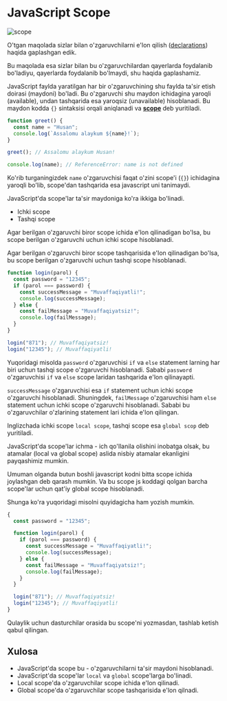 # JavaScript Scope

![scope](https://i.ibb.co/jhKJwm7/scope.jpg)

O'tgan maqolada sizlar bilan o'zgaruvchilarni e'lon qilish ([declarations](https://github.com/IT-forward/frontend-topics/blob/main/declarations.md)) haqida gaplashgan edik.

Bu maqolada esa sizlar bilan bu o'zgaruvchilardan qayerlarda foydalanib bo'ladiyu, qayerlarda foydalanib bo'lmaydi, shu haqida gaplashamiz.

JavaScript faylda yaratilgan har bir o'zgaruvchining shu faylda ta'sir etish doirasi (maydoni) bo'ladi. Bu o'zgaruvchi shu maydon ichidagina yaroqli (available), undan tashqarida esa yaroqsiz (unavailable) hisoblanadi. Bu maydon kodda `{}` sintaksisi orqali aniqlanadi va [**scope**](https://developer.mozilla.org/en-US/docs/Glossary/Scope) deb yuritiladi.

```js
function greet() {
  const name = "Husan";
  console.log(`Assalomu alaykum ${name}!`);
}

greet(); // Assalomu alaykum Husan!

console.log(name); // ReferenceError: name is not defined
```

Ko'rib turganingizdek `name` o'zgaruvchisi faqat o'zini scope'i (`{}`) ichidagina yaroqli bo'lib, scope'dan tashqarida esa javascript uni tanimaydi.

JavaScript'da scope'lar ta'sir maydoniga ko'ra ikkiga bo'linadi.

- Ichki scope
- Tashqi scope

Agar berilgan o'zgaruvchi biror scope ichida e'lon qilinadigan bo'lsa, bu scope berilgan o'zgaruvchi uchun ichki scope hisoblanadi.

Agar berilgan o'zgaruvchi biror scope tashqarisida e'lon qilinadigan bo'lsa, bu scope berilgan o'zgaruvchi uchun tashqi scope hisoblanadi.

```js
function login(parol) {
  const password = "12345";
  if (parol === password) {
    const successMessage = "Muvaffaqiyatli!";
    console.log(successMessage);
  } else {
    const failMessage = "Muvaffaqiyatsiz!";
    console.log(failMessage);
  }
}

login("871"); // Muvaffaqiyatsiz!
login("12345"); // Muvaffaqiyatli!
```

Yuqoridagi misolda `password` o'zgaruvchisi `if` va `else` statement larning har biri uchun tashqi scope o'zgaruvchi hisoblanadi. Sababi `password` o'zgaruvchisi `if` va `else` scope laridan tashqarida e'lon qilinayapti.

`successMessage` o'zgaruvchisi esa `if` statement uchun ichki scope o'zgaruvchi hisoblanadi. Shuningdek, `failMessage` o'zgaruvchisi ham `else` statement uchun ichki scope o'zgaruvchi hisoblanadi. Sababi bu o'zgaruvchilar o'zlarining statement lari ichida e'lon qilingan.

Inglizchada ichki scope `local scope`, tashqi scope esa `global scop` deb yuritiladi.

JavaScript'da scope'lar ichma - ich qo'llanila olishini inobatga olsak, bu atamalar (local va global scope) aslida nisbiy atamalar ekanligini payqashimiz mumkin.

Umuman olganda butun boshli javascript kodni bitta scope ichida joylashgan deb qarash mumkin. Va bu scope js koddagi qolgan barcha scope'lar uchun qat'iy global scope hisoblanadi.

Shunga ko'ra yuqoridagi misolni quyidagicha ham yozish mumkin.

```js
{
  const password = "12345";

  function login(parol) {
    if (parol === password) {
      const successMessage = "Muvaffaqiyatli!";
      console.log(successMessage);
    } else {
      const failMessage = "Muvaffaqiyatsiz!";
      console.log(failMessage);
    }
  }

  login("871"); // Muvaffaqiyatsiz!
  login("12345"); // Muvaffaqiyatli!
}
```

Qulaylik uchun dasturchilar orasida bu scope'ni yozmasdan, tashlab ketish qabul qilingan.

## Xulosa

- JavaScript'da scope bu - o'zgaruvchilarni ta'sir maydoni hisoblanadi.
- JavaScript'da scope'lar `local` va `global` scope'larga bo'linadi.
- Local scope'da o'zgaruvchilar scope ichida e'lon qilinadi.
- Global scope'da o'zgaruvchilar scope tashqarisida e'lon qilnadi.
